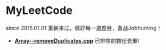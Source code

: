 MyLeetCode
==========

since 2015.01.01 重新来过，做好每一道题目，备战Jobhunting！

- [**Array--removeDuplicates.cpp**](https://oj.leetcode.com/problems/remove-duplicates-from-sorted-array/) 已排序的数组去重I
